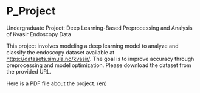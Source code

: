 # P_Project
Undergraduate Project: Deep Learning-Based Preprocessing and Analysis of Kvasir Endoscopy Data

This project involves modeling a deep learning model to analyze and classify the endoscopy dataset available at https://datasets.simula.no/kvasir/. The goal is to improve accuracy through preprocessing and model optimization. Please download the dataset from the provided URL.

Here is a PDF file about the project. (en)
